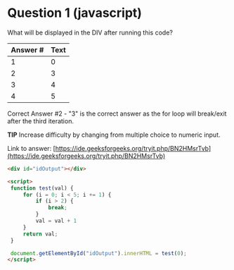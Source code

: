 
# Question 1 (javascript)

What will be displayed in the DIV after running this code?

Answer # | Text
--- | ---
1 | 0
2 | 3
3 | 4
4 | 5

Correct Answer #2 - "3" is the correct answer as the for loop will break/exit after the third iteration.

**TIP** Increase difficulty by changing from multiple choice to numeric input.

Link to answer:
[https://ide.geeksforgeeks.org/tryit.php/BN2HMsrTvb](https://ide.geeksforgeeks.org/tryit.php/BN2HMsrTvb)


```html
<div id="idOutput"></div>

<script>
 function test(val) {
     for (i = 0; i < 5; i += 1) {
         if (i > 2) {
             break;
         }
         val = val + 1
     }
     return val;
 }

 document.getElementById("idOutput").innerHTML = test(0);
</script>
```


